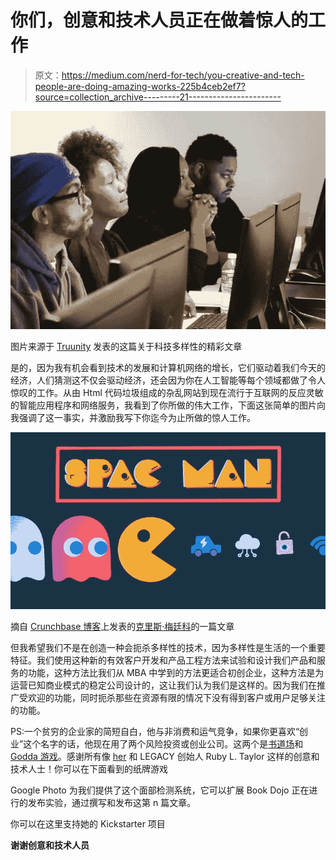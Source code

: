 # 你们，创意和技术人员正在做着惊人的工作

> 原文：<https://medium.com/nerd-for-tech/you-creative-and-tech-people-are-doing-amazing-works-225b4ceb2ef7?source=collection_archive---------21----------------------->

![](img/c46ed4869ed07ee9c922c11bd7a57cbc.png)

图片来源于 [Truunity](https://truunity.com/the-top-11-resources-to-empower-black-brown-people-to-get-into-the-tech-industry/) 发表的这篇关于科技多样性的精彩文章

是的，因为我有机会看到技术的发展和计算机网络的增长，它们驱动着我们今天的经济，人们猜测这不仅会驱动经济，还会因为你在人工智能等每个领域都做了令人惊叹的工作。从由 Html 代码垃圾组成的杂乱网站到现在流行于互联网的反应灵敏的智能应用程序和网络服务，我看到了你所做的伟大工作，下面这张简单的图片向我强调了这一事实，并激励我写下你迄今为止所做的惊人工作。

![](img/4d7dd81d80385c553f964b743b1dec47.png)

摘自 [Crunchbase 博客](https://news.crunchbase.com/news/spacs-may-cast-wider-net-as-competition-for-targets-increases/)上发表的[克里斯·梅廷科](https://news.crunchbase.com/news/author/chris-metinko/)的一篇文章

但我希望我们不是在创造一种会扼杀多样性的技术，因为多样性是生活的一个重要特征。我们使用这种新的有效客户开发和产品工程方法来试验和设计我们产品和服务的功能，这种方法比我们从 MBA 中学到的方法更适合初创企业，这种方法是为运营已知商业模式的稳定公司设计的，这让我们认为我们是这样的。因为我们在推广受欢迎的功能，同时扼杀那些在资源有限的情况下没有得到客户或用户足够关注的功能。

PS:一个贫穷的企业家的简短自白，他与非消费和运气竞争，如果你更喜欢“创业”这个名字的话，他现在用了两个风险投资或创业公司。这两个是[书道场](https://medium.com/running-a-publishing-startup)和 [Godda 游戏](/predict/the-business-of-technology-and-10e500c75e77)。感谢所有像 [her](/predict/animes-search-engine-for-mbenda-8aeba1527933) 和 LEGACY 创始人 Ruby L. Taylor 这样的创意和技术人士！你可以在下面看到的纸牌游戏

Google Photo 为我们提供了这个面部检测系统，它可以扩展 Book Dojo 正在进行的发布实验，通过撰写和发布这第 n 篇文章。

你可以在这里支持她的 Kickstarter 项目

**谢谢创意和技术人员**